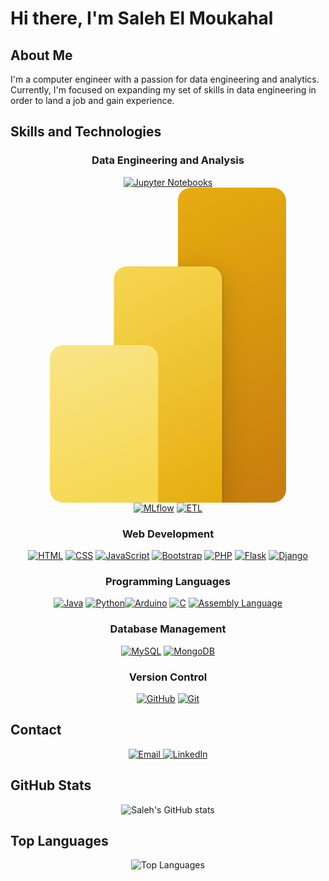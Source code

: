 # Hi there, I'm Saleh El Moukahal 

## About Me 
<p align="left">I'm a computer engineer with a passion for data engineering and analytics. Currently, I'm focused on expanding my set of skills in data engineering in order to land a job and gain experience.</p>

## Skills and Technologies
<div align="center">
  
### Data Engineering and Analysis
<a href="https://skillicons.dev"><img src="https://skillicons.dev/icons?i=anaconda" alt="Jupyter Notebooks"></a>
<svg fill="none" xmlns="http://www.w3.org/2000/svg" viewBox="0 0 1600 1600"><mask id="prefix__a" style="mask-type:alpha" maskUnits="userSpaceOnUse" x="200" y="0" width="1200" height="1600"><path d="M1333.25 0c36.86 0 66.75 29.885 66.75 66.75v1466.5c0 36.86-29.89 66.75-66.75 66.75H266.667c-36.819 0-66.667-29.85-66.667-66.67V866.667C200 829.848 229.848 800 266.667 800H525V466.667C525 429.848 554.848 400 591.667 400H850V66.75C850 29.885 879.885 0 916.75 0h416.5z" fill="#fff"/></mask><g mask="url(#prefix__a)"><path d="M1400 66.75v1466.5c0 36.86-29.89 66.75-66.75 66.75h-416.5c-36.865 0-66.75-29.89-66.75-66.75V66.75C850 29.885 879.885 0 916.75 0h416.5c36.87 0 66.75 29.885 66.75 66.75z" fill="url(#prefix__paint0_linear_8592:56198)"/><g filter="url(#prefix__filter0_dd_8592:56198)"><path d="M1075 466.667V1600H525V466.667C525 429.848 554.848 400 591.667 400h416.663c36.82 0 66.67 29.848 66.67 66.667z" fill="url(#prefix__paint1_linear_8592:56198)"/></g><path d="M200 866.667v666.663c0 36.82 29.848 66.67 66.667 66.67H750V866.667C750 829.848 720.152 800 683.333 800H266.667C229.848 800 200 829.848 200 866.667z" fill="url(#prefix__paint2_linear_8592:56198)"/></g><defs><linearGradient id="prefix__paint0_linear_8592:56198" x1="758.333" y1="0" x2="1447.82" y2="1507.15" gradientUnits="userSpaceOnUse"><stop stop-color="#E6AD10"/><stop offset="1" stop-color="#C87E0E"/></linearGradient><linearGradient id="prefix__paint1_linear_8592:56198" x1="524.955" y1="400" x2="1105.79" y2="1561.67" gradientUnits="userSpaceOnUse"><stop stop-color="#F6D751"/><stop offset="1" stop-color="#E6AD10"/></linearGradient><linearGradient id="prefix__paint2_linear_8592:56198" x1="199.955" y1="800" x2="519.784" y2="1581.68" gradientUnits="userSpaceOnUse"><stop stop-color="#F9E589"/><stop offset="1" stop-color="#F6D751"/></linearGradient><filter id="prefix__filter0_dd_8592:56198" x="391.667" y="300" width="816.667" height="1466.67" filterUnits="userSpaceOnUse" color-interpolation-filters="sRGB"><feFlood flood-opacity="0" result="BackgroundImageFix"/><feColorMatrix in="SourceAlpha" values="0 0 0 0 0 0 0 0 0 0 0 0 0 0 0 0 0 0 127 0" result="hardAlpha"/><feOffset dy="6.333"/><feGaussianBlur stdDeviation="6.333"/><feColorMatrix values="0 0 0 0 0 0 0 0 0 0 0 0 0 0 0 0 0 0 0.2 0"/><feBlend in2="BackgroundImageFix" result="effect1_dropShadow_8592:56198"/><feColorMatrix in="SourceAlpha" values="0 0 0 0 0 0 0 0 0 0 0 0 0 0 0 0 0 0 127 0" result="hardAlpha"/><feOffset dy="33.333"/><feGaussianBlur stdDeviation="66.667"/><feColorMatrix values="0 0 0 0 0 0 0 0 0 0 0 0 0 0 0 0 0 0 0.18 0"/><feBlend in2="effect1_dropShadow_8592:56198" result="effect2_dropShadow_8592:56198"/><feBlend in="SourceGraphic" in2="effect2_dropShadow_8592:56198" result="shape"/></filter></defs></svg><a href="https://simpleicons.org"><img src="https://img.shields.io/badge/MLflow-0194E2?style=for-the-badge&logo=mlflow&logoColor=white" alt="MLflow"></a>
<a href="https://simpleicons.org"><img src="https://img.shields.io/badge/ETL-00C7B7?style=for-the-badge&logo=apache-airflow&logoColor=white" alt="ETL"></a>


### Web Development
<a href="https://skillicons.dev"><img src="https://skillicons.dev/icons?i=html&theme=light" alt="HTML"></a>
<a href="https://skillicons.dev"><img src="https://skillicons.dev/icons?i=css" alt="CSS"></a>
<a href="https://skillicons.dev"><img src="https://skillicons.dev/icons?i=js" alt="JavaScript"></a>
<a href="https://skillicons.dev"><img src="https://skillicons.dev/icons?i=bootstrap" alt="Bootstrap"></a>
<a href="https://skillicons.dev"><img src="https://skillicons.dev/icons?i=php" alt="PHP"></a>
<a href="https://skillicons.dev"><img src="https://skillicons.dev/icons?i=flask" alt="Flask"></a>
<a href="https://skillicons.dev"><img src="https://skillicons.dev/icons?i=django" alt="Django"></a>
### Programming Languages
<a href="https://skillicons.dev"><img src="https://skillicons.dev/icons?i=java&theme=light" alt="Java"></a> <a href="https://skillicons.dev"><img src="https://skillicons.dev/icons?i=py&theme=light" alt="Python"></a><a href="https://skillicons.dev"><img src="https://skillicons.dev/icons?i=arduino&theme=light" alt="Arduino"></a> <a href="https://skillicons.dev"><img src="https://skillicons.dev/icons?i=c&theme=light" alt="C"></a> <a href="https://skillicons.dev"><img src="https://skillicons.dev/icons?i=asm&theme=light" alt="Assembly Language"></a>

### Database Management
<a href="https://skillicons.dev"><img src="https://skillicons.dev/icons?i=mysql" alt="MySQL"></a>
<a href="https://skillicons.dev"><img src="https://skillicons.dev/icons?i=mongodb" alt="MongoDB"></a>

### Version Control
<a href="https://skillicons.dev"><img src="https://skillicons.dev/icons?i=github" alt="GitHub"></a>  <a href="https://skillicons.dev"><img src="https://skillicons.dev/icons?i=git" alt="Git"></a>
</div>

## Contact

<div align="center">
  <a href="mailto:salehmkahal0@gmail.com">
    <img src="https://img.shields.io/badge/Email-D14836?style=for-the-badge&logo=gmail&logoColor=white" alt="Email">
  </a>
  <a href="https://www.linkedin.com/in/salehmkahal/">
    <img src="https://img.shields.io/badge/LinkedIn-0077B5?style=for-the-badge&logo=linkedin&logoColor=white" alt="LinkedIn">
  </a>
</div>

## GitHub Stats
<p align="center">
  <img src="https://github-readme-stats.vercel.app/api?username=SalehMk0&show_icons=true&theme=radical" alt="Saleh's GitHub stats">
</p>

## Top Languages
<p align="center">
  <img src="https://github-readme-stats.vercel.app/api/top-langs/?username=SalehMk0&layout=compact&theme=radical" alt="Top Languages">
</p>
